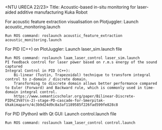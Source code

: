 <NTU URECA 22/23>
Title: Acoustic-based in-situ monitoring for laser-aided additive manufacturing Kuka Robot


For acoustic feature extraction visualisation on Plotjuggler: Launch acoustic_monitoring.launch

    Run ROS command: roslaunch acoustic_feature_extraction acoustic_monitoring.launch

For PID (C++) on PlotJuggler: Launch laser_sim.launch file

    Run ROS command: roslaunch laam_laser_control laser_sim.launch
    PI feedback control for laser power based on r.m.s energy of the sound captured
    Integral Control in PID (C++):
        Bi-linear (Tustin, Trapezoidal) technique to transform integral control to z-domain / discrete domain.
        Transforming to discrete domain allows better performance compared to Euler (Forward) and Backward rule, which is commonly used in time-domain integral control.
        https://www.semanticscholar.org/paper/Bilinear-Discrete-PID%C3%97(n-2)-stage-PD-cascade-for-Smerpitak-Ukakimaparn/4c3b9d24d9c8a3af1189585f226fad599fe828c8

For PID (Python) with Qt GUI: Launch control.launch file

    Run ROS command: roslaunch laam_laser_control control.launch
